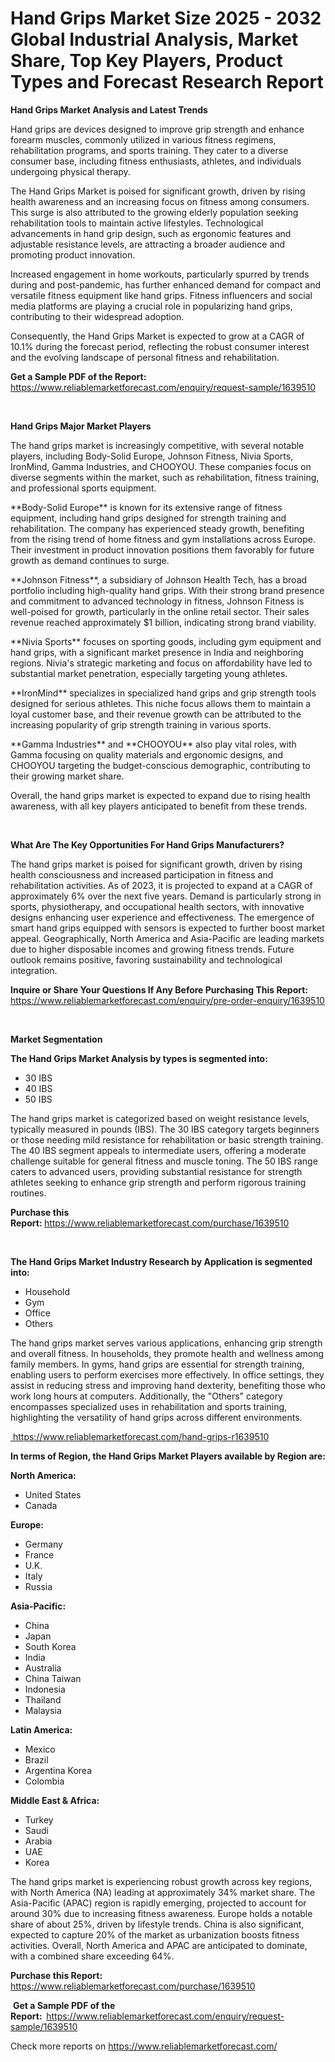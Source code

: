 <p><h1>Hand Grips Market Size 2025 - 2032 Global Industrial Analysis, Market Share, Top Key Players, Product Types and Forecast Research Report</h1></p><p><strong>Hand Grips Market Analysis and Latest Trends</strong></p>
<p><p>Hand grips are devices designed to improve grip strength and enhance forearm muscles, commonly utilized in various fitness regimens, rehabilitation programs, and sports training. They cater to a diverse consumer base, including fitness enthusiasts, athletes, and individuals undergoing physical therapy.</p><p>The Hand Grips Market is poised for significant growth, driven by rising health awareness and an increasing focus on fitness among consumers. This surge is also attributed to the growing elderly population seeking rehabilitation tools to maintain active lifestyles. Technological advancements in hand grip design, such as ergonomic features and adjustable resistance levels, are attracting a broader audience and promoting product innovation.</p><p>Increased engagement in home workouts, particularly spurred by trends during and post-pandemic, has further enhanced demand for compact and versatile fitness equipment like hand grips. Fitness influencers and social media platforms are playing a crucial role in popularizing hand grips, contributing to their widespread adoption.</p><p>Consequently, the Hand Grips Market is expected to grow at a CAGR of 10.1% during the forecast period, reflecting the robust consumer interest and the evolving landscape of personal fitness and rehabilitation.</p></p>
<p><strong>Get a Sample PDF of the Report:&nbsp;</strong> <a href="https://www.reliablemarketforecast.com/enquiry/request-sample/1639510?utm_campaign=2386&utm_medium=2&utm_source=Github&utm_content=ia&utm_term=08022025&utm_id=hand-grips">https://www.reliablemarketforecast.com/enquiry/request-sample/1639510</a></p>
<p>&nbsp;</p>
<p><strong>Hand Grips Major Market Players</strong></p>
<p><p>The hand grips market is increasingly competitive, with several notable players, including Body-Solid Europe, Johnson Fitness, Nivia Sports, IronMind, Gamma Industries, and CHOOYOU. These companies focus on diverse segments within the market, such as rehabilitation, fitness training, and professional sports equipment.</p><p>**Body-Solid Europe** is known for its extensive range of fitness equipment, including hand grips designed for strength training and rehabilitation. The company has experienced steady growth, benefiting from the rising trend of home fitness and gym installations across Europe. Their investment in product innovation positions them favorably for future growth as demand continues to surge.</p><p>**Johnson Fitness**, a subsidiary of Johnson Health Tech, has a broad portfolio including high-quality hand grips. With their strong brand presence and commitment to advanced technology in fitness, Johnson Fitness is well-poised for growth, particularly in the online retail sector. Their sales revenue reached approximately $1 billion, indicating strong brand viability.</p><p>**Nivia Sports** focuses on sporting goods, including gym equipment and hand grips, with a significant market presence in India and neighboring regions. Nivia's strategic marketing and focus on affordability have led to substantial market penetration, especially targeting young athletes.</p><p>**IronMind** specializes in specialized hand grips and grip strength tools designed for serious athletes. This niche focus allows them to maintain a loyal customer base, and their revenue growth can be attributed to the increasing popularity of grip strength training in various sports.</p><p>**Gamma Industries** and **CHOOYOU** also play vital roles, with Gamma focusing on quality materials and ergonomic designs, and CHOOYOU targeting the budget-conscious demographic, contributing to their growing market share. </p><p>Overall, the hand grips market is expected to expand due to rising health awareness, with all key players anticipated to benefit from these trends.</p></p>
<p>&nbsp;</p>
<p><strong>What Are The Key Opportunities For Hand Grips Manufacturers?</strong></p>
<p><p>The hand grips market is poised for significant growth, driven by rising health consciousness and increased participation in fitness and rehabilitation activities. As of 2023, it is projected to expand at a CAGR of approximately 6% over the next five years. Demand is particularly strong in sports, physiotherapy, and occupational health sectors, with innovative designs enhancing user experience and effectiveness. The emergence of smart hand grips equipped with sensors is expected to further boost market appeal. Geographically, North America and Asia-Pacific are leading markets due to higher disposable incomes and growing fitness trends. Future outlook remains positive, favoring sustainability and technological integration.</p></p>
<p><strong>Inquire or Share Your Questions If Any Before Purchasing This Report:</strong> <a href="https://www.reliablemarketforecast.com/enquiry/pre-order-enquiry/1639510?utm_campaign=2386&utm_medium=2&utm_source=Github&utm_content=ia&utm_term=08022025&utm_id=hand-grips">https://www.reliablemarketforecast.com/enquiry/pre-order-enquiry/1639510</a></p>
<p>&nbsp;</p>
<p><strong>Market Segmentation</strong></p>
<p><strong>The Hand Grips Market Analysis by types is segmented into:</strong></p>
<p><ul><li>30 IBS</li><li>40 IBS</li><li>50 IBS</li></ul></p>
<p><p>The hand grips market is categorized based on weight resistance levels, typically measured in pounds (IBS). The 30 IBS category targets beginners or those needing mild resistance for rehabilitation or basic strength training. The 40 IBS segment appeals to intermediate users, offering a moderate challenge suitable for general fitness and muscle toning. The 50 IBS range caters to advanced users, providing substantial resistance for strength athletes seeking to enhance grip strength and perform rigorous training routines.</p></p>
<p><strong>Purchase this Report:&nbsp;</strong><a href="https://www.reliablemarketforecast.com/purchase/1639510?utm_campaign=2386&utm_medium=2&utm_source=Github&utm_content=ia&utm_term=08022025&utm_id=hand-grips">https://www.reliablemarketforecast.com/purchase/1639510</a></p>
<p>&nbsp;</p>
<p><strong>The Hand Grips Market Industry Research by Application is segmented into:</strong></p>
<p><ul><li>Household</li><li>Gym</li><li>Office</li><li>Others</li></ul></p>
<p><p>The hand grips market serves various applications, enhancing grip strength and overall fitness. In households, they promote health and wellness among family members. In gyms, hand grips are essential for strength training, enabling users to perform exercises more effectively. In office settings, they assist in reducing stress and improving hand dexterity, benefiting those who work long hours at computers. Additionally, the "Others" category encompasses specialized uses in rehabilitation and sports training, highlighting the versatility of hand grips across different environments.</p></p>
<p><a href="https://www.reliablemarketforecast.com/hand-grips-r1639510?utm_campaign=2386&utm_medium=2&utm_source=Github&utm_content=ia&utm_term=08022025&utm_id=hand-grips">&nbsp;https://www.reliablemarketforecast.com/hand-grips-r1639510</a></p>
<p><strong>In terms of Region, the Hand Grips Market Players available by Region are:</strong></p>
<p>
    <p> <strong> North America: </strong>
        <ul>
            <li>United States</li>
            <li>Canada</li>
        </ul>
        </p> 
    <p> <strong> Europe: </strong>
        <ul>
            <li>Germany</li>
            <li>France</li>
            <li>U.K.</li>
            <li>Italy</li>
            <li>Russia</li>
        </ul>
        </p> 
    <p> <strong> Asia-Pacific: </strong>
        <ul>
            <li>China</li>
            <li>Japan</li>
            <li>South Korea</li>
            <li>India</li>
            <li>Australia</li>
            <li>China Taiwan</li>
            <li>Indonesia</li>
            <li>Thailand</li>
            <li>Malaysia</li>
        </ul>
        </p> 
    <p> <strong> Latin America: </strong>
        <ul>
            <li>Mexico</li>
            <li>Brazil</li>
            <li>Argentina Korea</li>
            <li>Colombia</li>
        </ul>
        </p> 
    <p> <strong> Middle East & Africa: </strong>
        <ul>
            <li>Turkey</li>
            <li>Saudi</li>
            <li>Arabia</li>
            <li>UAE</li>
            <li>Korea</li>
        </ul>
    </p>
    </p>
<p><p>The hand grips market is experiencing robust growth across key regions, with North America (NA) leading at approximately 34% market share. The Asia-Pacific (APAC) region is rapidly emerging, projected to account for around 30% due to increasing fitness awareness. Europe holds a notable share of about 25%, driven by lifestyle trends. China is also significant, expected to capture 20% of the market as urbanization boosts fitness activities. Overall, North America and APAC are anticipated to dominate, with a combined share exceeding 64%.</p></p>
<p><strong>Purchase this Report: </strong><a href="https://www.reliablemarketforecast.com/purchase/1639510?utm_campaign=2386&utm_medium=2&utm_source=Github&utm_content=ia&utm_term=08022025&utm_id=hand-grips">https://www.reliablemarketforecast.com/purchase/1639510</a></p>
<p>&nbsp;<strong>Get a Sample PDF of the Report:&nbsp;&nbsp;</strong><a href="https://www.reliablemarketforecast.com/enquiry/request-sample/1639510?utm_campaign=2386&utm_medium=2&utm_source=Github&utm_content=ia&utm_term=08022025&utm_id=hand-grips">https://www.reliablemarketforecast.com/enquiry/request-sample/1639510</a></p>
<p><strong></strong></p>
<p>Check more reports on <a href="https://www.reliablemarketforecast.com/?utm_campaign=2386&utm_medium=2&utm_source=Github&utm_content=ia&utm_term=08022025&utm_id=hand-grips">https://www.reliablemarketforecast.com/</a></p>